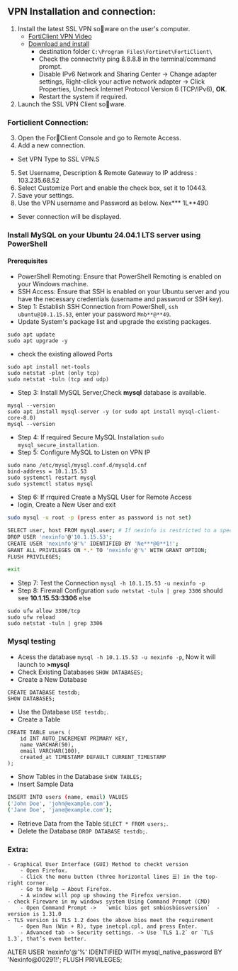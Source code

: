 ## VPN Installation and connection:
<!-- - [Forticlient Installaion & Connection](https://github.com/email4prasanth/Access_Service/blob/master/VPN/Forticlient.MD)
- [MySQL Installation & Connection](https://github.com/email4prasanth/Access_Service/blob/master/Database/mysql.md)
### Forticlient Installaion: -->
1. Install the latest SSL VPN so􏰂ware on the user's computer.
    - [FortiClient VPN Video](https://www.youtube.com/watch?v=2y5eiaG32cA)
    - [Download and install](https://www.fortinet.com/support/product-downloads)
        - destination folder `C:\Program Files\Fortinet\FortiClient\`
        - Check the connectvity ping 8.8.8.8 in the terminal/command prompt.
        - Disable IPv6 Network and Sharing Center → Change adapter settings, Right-click your active network adapter 
            → Click Properties, Uncheck Internet Protocol Version 6 (TCP/IPv6), **OK**.
        - Restart the system if required.
2. Launch the SSL VPN Client so􏰂ware.
### Forticlient Connection:
3. Open the For􏰀Client Console and go to Remote Access.
4. Add a new connection.
* Set VPN Type to SSL VPN.S
5. Set Username, Description & Remote Gateway to IP address : 103.235.68.52
6. Select Customize Port and enable the check box, set it to 10443.
7. Save your settings.
8. Use the VPN username and Password as below.
Nex***
1L**490
- Sever connection will be displayed.

### Install MySQL on your Ubuntu 24.04.1 LTS server using PowerShell
#### Prerequisites
- PowerShell Remoting: Ensure that PowerShell Remoting is enabled on your Windows machine.
- SSH Access: Ensure that SSH is enabled on your Ubuntu server and you have the necessary credentials (username and password or SSH key).
- Step 1: Establish SSH Connection from PowerShell, `ssh ubuntu@10.1.15.53`, enter your password `Mnb**@**49`.
- Update System's package list and upgrade the existing packages.
```
sudo apt update
sudo apt upgrade -y
```
- check the existing allowed Ports
```
sudo apt install net-tools
sudo netstat -plnt (only tcp)
sudo netstat -tuln (tcp and udp)
```
- Step 3: Install MySQL Server,Check **mysql** database is available.
```
mysql --version
sudo apt install mysql-server -y (or sudo apt install mysql-client-core-8.0)
mysql --version
```
- Step 4: If required Secure MySQL Installation `sudo mysql_secure_installation`.
- Step 5: Configure MySQL to Listen on VPN IP
```
sudo nano /etc/mysql/mysql.conf.d/mysqld.cnf
bind-address = 10.1.15.53
sudo systemctl restart mysql
sudo systemctl status mysql
```
- Step 6: If rrquired Create a MySQL User for Remote Access
- login, Create a New User and exit
```sh
sudo mysql -u root -p (press enter as password is not set)

SELECT user, host FROM mysql.user; # If nexinfo is restricted to a specific host (like localhost or 10.1.15.53)
DROP USER 'nexinfo'@'10.1.15.53';
CREATE USER 'nexinfo'@'%' IDENTIFIED BY 'Ne***@0**1!';
GRANT ALL PRIVILEGES ON *.* TO 'nexinfo'@'%' WITH GRANT OPTION;
FLUSH PRIVILEGES;

exit
```
- Step 7: Test the Connection `mysql -h 10.1.15.53 -u nexinfo -p`
- Step 8: Firewall Configuration `sudo netstat -tuln | grep 3306` should see **10.1.15.53:3306** else
```
sudo ufw allow 3306/tcp
sudo ufw reload
sudo netstat -tuln | grep 3306
```
### Mysql testing
- Acess the database `mysql -h 10.1.15.53 -u nexinfo -p`, Now it will launch to **>mysql**
- Check Existing Databases `SHOW DATABASES;`
- Create a New Database 
```
CREATE DATABASE testdb;
SHOW DATABASES;
```
- Use the Database `USE testdb;`.
- Create a Table
```
CREATE TABLE users (
    id INT AUTO_INCREMENT PRIMARY KEY,
    name VARCHAR(50),
    email VARCHAR(100),
    created_at TIMESTAMP DEFAULT CURRENT_TIMESTAMP
);
```
- Show Tables in the Database `SHOW TABLES;`
-  Insert Sample Data
```sh
INSERT INTO users (name, email) VALUES 
('John Doe', 'john@example.com'),
('Jane Doe', 'jane@example.com');
```
- Retrieve Data from the Table `SELECT * FROM users;`.  
- Delete the Database `DROP DATABASE testdb;`.


### Extra:
    - Graphical User Interface (GUI) Method to checkt version
        - Open Firefox.
        - Click the menu button (three horizontal lines ☰) in the top-right corner.
        - Go to Help → About Firefox.
        - A window will pop up showing the Firefox version.
    - check Fireware in my windows system Using Command Prompt (CMD)
        - Open Command Prompt ->   `wmic bios get smbiosbiosversion`  - version is 1.31.0
    - TLS version is TLS 1.2 does the above bios meet the requirement
        - Open Run (Win + R), type inetcpl.cpl, and press Enter.
        - Advanced tab -> Security settings. -> Use `TLS 1.2` or `TLS 1.3`, that’s even better.


ALTER USER 'nexinfo'@'%' IDENTIFIED WITH mysql_native_password BY 'Nexinfo@00291!';
FLUSH PRIVILEGES;


